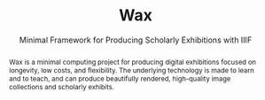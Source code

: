 ---
done: 'FALSE'
pid: wax
title: Wax
subtitle: Minimal Framework for Producing Scholarly Exhibitions with IIIF
category: Software
cohort_year:
abstract: Wax is a minimal computing project for producing digital exhibitions focused
  on longevity, low costs, and flexibility. The underlying technology is made to learn
  and to teach, and can produce beautifully rendered, high-quality image collections
  and scholarly exhibits.
limerick:
pis: nyrop
link: https://minicomp.github.io/wax/
local_image: wax.jpg
original_img: https://minicomp.github.io/wax/img/logo.png
layout: project
---